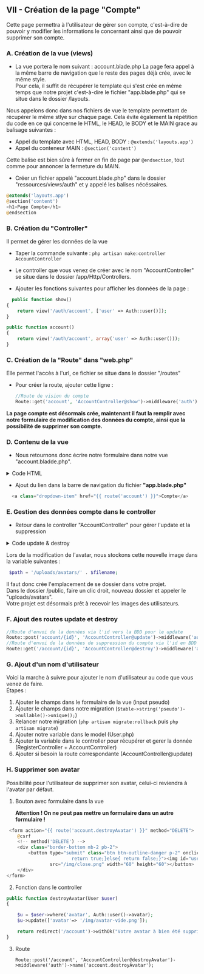## VII - Création de la page "Compte"

Cette page permettra à l'utilisateur de gérer son compte, c'est-à-dire de pouvoir y modifier les informations le concernant ainsi que de pouvoir supprimer son compte.

### A. Création de la vue (views)

-   La vue portera le nom suivant : account.blade.php
    La page fera appel à la même barre de navigation que le reste des pages déjà crée, avec le même style.<br>
    Pour cela, il suffit de récupérer le template qui s'est crée en même temps que notre projet c'est-à-dire le fichier "app.blade.php" qui se situe dans le dossier /layouts.

Nous appelons donc dans nos fichiers de vue le template permettant de récupérer le même stlye sur chaque page. Cela évite également la répétition du code en ce qui concerne le HTML, le HEAD, le BODY et le MAIN grace au balisage suivantes :

-   Appel du template avec HTML, HEAD, BODY : `@extends('layouts.app')`
-   Appel du conteneur MAIN : `@section('content')`

Cette balise est bien sûre à fermer en fin de page par `@endsection`, tout comme pour annoncer la fermeture du MAIN.

-   Créer un fichier appelé "account.blade.php" dans le dossier "ressources/views/auth" et y appelé les balises nécéssaires.

```php
@extends('layouts.app')
@section('content')
<h1>Page Compte</h1>
@endsection
```

### B. Création du "Controller"

Il permet de gérer les données de la vue

-   Taper la commande suivante : `php artisan make:controller AccountController`

-   Le controller que vous venez de créer avec le nom "AccountController" se situe dans le dossier /app/Http/Controllers.

-   Ajouter les fonctions suivantes pour afficher les données de la page :

```php
  public function show()
{
    return view('/auth/account', ['user' => Auth::user()]);
}

public function account()
{
    return view('/auth/account', array('user' => Auth::user()));
}
```

### C. Création de la "Route" dans "web.php"

Elle permet l'accès à l'url, ce fichier se situe dans le dossier "/routes"

-   Pour créer la route, ajouter cette ligne :

    ```php
    //Route de vision du compte
    Route::get('account', 'AccountController@show')->middleware('auth')->name('account');
    ```

**La page compte est désormais crée, maintenant il faut la remplir avec notre formulaire de modification des données du compte, ainsi que la possibilité de supprimer son compte.**

### D. Contenu de la vue

-   Nous retournons donc écrire notre formulaire dans notre vue "account.bladde.php".

<details>
<summary>Code HTML</summary>

```php
@extends('layouts.app')
<title>Laravel Facebook - Compte</title>
@section('content')
<div class="container">
    <div class="row justify-content-center">
        <div class="col-md-10">
            @if(session()->has('ok'))
            <div class="alert alert-success alert-dismissible">{!! session('ok') !!}</div>
            @endif
            <div class="card mb-2">
                <div class="card-header">Gestion du compte</div>
                <div class="card-body">
                    <form method="POST" action="{{ route('account.update', $user->id) }}" enctype="multipart/form-data">
                        @csrf
                        <!-- Changement d'état de l'avatar de base à l'upload -->
                        <div class="mx-auto mb-2" style="width:80px; height:80px;"><img id="user-avatar"
                                class="m-auto rounded img-thumbnail" src="{{Auth::user()->getAvatar()}}" width="100%"
                                height="100%">
                        </div>

                        <!-- Ajout de l'avatar -->
                        <div class="form-group row">
                            <label for="avatar" class="col-md-4 col-form-label text-md-right">{{ __('Avatar') }}</label>

                            <div class="col-md-6">
                                <input type="file" id="avatar"
                                    class="form-control @error('avatar') is-invalid @enderror" name="avatar"
                                    accept="image/png, image/jpeg" value="{{ old('avatar') }}" autocomplete="avatar"
                                    autofocus onclick="changeImage();" value="">

                                @error('nom')
                                <span class="invalid-feedback" role="alert">
                                    <strong>{{ $message }}</strong>
                                </span>
                                @enderror
                            </div>
                        </div>
                        <!-- Fin ajout de l'avatar -->

                        <div class="form-group row">
                            <label for="name" class="col-md-4 col-form-label text-md-right">{{ __('Nom') }}</label>

                            <div class="col-md-6">
                                <input id="name" type="text" class="form-control @error('name') is-invalid @enderror"
                                    name="name" value="{{Auth::user()->name}}" required autocomplete="name" autofocus>

                                @error('nom')
                                <span class="invalid-feedback" role="alert">
                                    <strong>{{ $message }}</strong>
                                </span>
                                @enderror
                            </div>
                        </div>

                        <div class="form-group row">
                            <label for="firstname" class="col-md-4 col-form-label text-md-right">{{ __('Pseudo') }}</label>

                            <div class="col-md-6">
                                <input id="pseudo" type="text"
                                    class="form-control @error('pseudo') is-invalid @enderror" name="pseudo"
                                    value="{{Auth::user()->firstname}}" autocomplete="firstname" autofocus>

                                @error('firstname')
                                <span class="invalid-feedback" role="alert">
                                    <strong>{{ $message }}</strong>
                                </span>
                                @enderror
                            </div>
                        </div>

                        <div class="form-group row">
                            <label for="email"
                                class="col-md-4 col-form-label text-md-right">{{ __('Adresse e-mail') }}</label>

                            <div class="col-md-6">
                                <input id="email" type="email" class="form-control @error('email') is-invalid @enderror"
                                    name="email" value="{{Auth::user()->email}}" required autocomplete="email">

                                @error('email')
                                <span class="invalid-feedback" role="alert">
                                    <strong>{{ $message }}</strong>
                                </span>
                                @enderror
                            </div>
                        </div>

                        <div class="form-group row">
                            <label for="password"
                                class="col-md-4 col-form-label text-md-right">{{ __('Mot de passe') }}</label>

                            <div class="col-md-6">
                                <input id="password" type="password"
                                    class="form-control @error('password') is-invalid @enderror" name="password"
                                    autocomplete="new-password">
                                @error('password')
                                <span class="invalid-feedback" role="alert">
                                    <strong>{{ $message }}</strong>
                                </span>
                                @enderror
                            </div>
                        </div>

                        <div class="form-group row mb-0">
                            <div class="col-md-6 offset-md-4">
                                <button type="submit" class="btn btn-primary">
                                    {{ __("Enregister les modifications") }}
                                </button>
                            </div>
                        </div>
                    </form>
                </div>
            </div>

            <div class="card">
                <div class="card-header">Suppression définitive de votre compte</div>
                <div class="card-body">
                    <form action="{{ route('account.destroy', $user->id) }}" method="DELETE">
                        @csrf
                        <!-- method('DELETE') -->
                        <div class="border-bottom mb-2 pb-2">

                            <p>Après avoir validé la suppression de votre compte, vous n'aurez plus accès à celui-ci,
                                ainsi qu'à vos tweets, followers, etc... <span>Vous serez alors rediriger sur notre page
                                    d'accueil !</span></p>
                            <button type="submit" class="btn btn-outline-danger p-2 btn-lg btn-block" onclick="if(confirm('Voulez-vous vraiment supprimer votre compte ?')){
                                            return true;}else{ return false;}">Supprimer mon
                                compte</button>

                        </div>

                </div>
                </form>
            </div>
        </div>
    </div>
</div>

@endsection
<style>
    #avatar {
        border: none;
    }

</style>
```

</details>

-   Ajout du lien dans la barre de navigation du fichier **"app.blade.php"**

```php
  <a class="dropdown-item" href="{{ route('account') }}">Compte</a>
```

### E. Gestion des données compte dans le controller

-   Retour dans le controller "AccountController" pour gérer l'update et la suppression

<details>
<summary>Code update & destroy</summary>

```php
public function update(User $user)
    {

    $request = app('request');
    $path = null;

        // Logic for user upload of avatar
        if ($request->hasFile('avatar')) {
            $avatar = $request->file('avatar');
            $filename = time() . '.' . $avatar->getClientOriginalExtension();
            $path = '/uploads/avatars/' . $filename;
            Image::make($avatar)->resize(100, 100)->save(public_path($path));
            //$user = $user->find($id);
            // $id = Auth::id();
            $user = Auth::user();
            $user->avatar = $path;
            $user->save();
        } else if ($request->hasFile('avatar')) {
            $avatar = $request->file('avatar');
            $filename = time() . '.' . $avatar->getClientOriginalExtension();
            $path = '/uploads/avatars/' . $filename;
            Image::make($avatar)->resize(100, 100)->save(public_path($path));
            //$user = $user->find($id);
            // $id = Auth::id();
            $user = Auth::user();
            $user->avatar = $path;
            $user->name = $request->name;
            $user->firstname = $request->firstname;
            $user->email = $request->email;
            $user->password = Hash::make($request->password);
            $user->save();
        } else {
            $user = Auth::user();
            $user->name = $request->name;
            $user->firstname = $request->firstname;
            $user->email = $request->email;
            $user->password = Hash::make($request->password);
            $user->save();
        }

    return redirect('/account')->withOk("L'utilisateur " . $user->firstname ." ". $user->name . " a été modifié.");
    }

    public function destroy($id, User $user)
    {
    $u = $user->find($id);
    //$posts = $post->where('user_id', Auth::user()->id);
    $u->delete($id);
    //$posts->delete($id);
    return redirect('/')->withOk("L'utilisateur ". $user->firstname ." ". $user->name . " a été supprimé.");
    //->withOk("L'utilisation'" . $u->name . " a été supprimé.");
    }
```

</details>

Lors de la modification de l'avatar, nous stockons cette nouvelle image dans la variable suivantes :

```php
 $path = '/uploads/avatars/' . $filename;
```

Il faut donc crée l'emplacement de se dossier dans votre projet.<br>
Dans le dossier /public, faire un clic droit, nouveau dossier et appeler le "uploads/avatars".<br>
Votre projet est désormais prêt à recevoir les images des utilisateurs.

### F. Ajout des routes update et destroy

```php
//Route d'envoi de la données via l'id vers la BDD pour le update
Route::post('account/{id}', 'AccountController@update')->middleware('auth')->name('account.update');
//Route d'envoi de la données de suppression du compte via l'id en BDD
Route::get('/account/{id}', 'AccountController@destroy')->middleware('auth')->name('account.destroy');

```

### G. Ajout d'un nom d'utilisateur

Voici la marche à suivre pour ajouter le nom d'utilisateur au code que vous venez de faire. <br>
Étapes :

1. Ajouter le champs dans le formulaire de la vue (input pseudo)
2. Ajouter le champs dans notre migration (`$table->string('pseudo')->nullable()->unique();`)
3. Relancer notre migration (`php artisan migrate:rollback` puis `php artisan migrate`)
4. Ajouter notre variable dans le model (User.php)
5. Ajouter la variable dans le controller pour récupérer et gerer la donnée (RegisterController + AccountController)
6. Ajouter si besoin la route correspondante (AccountController@update)

### H. Supprimer son avatar

Possibilité pour l'utilisateur de supprimer son avatar, celui-ci reviendra à l'avatar par défaut.

1. Bouton avec formulaire dans la vue

    **Attention ! On ne peut pas mettre un formulaire dans un autre formulaire !**

```php
 <form action="{{ route('account.destroyAvatar') }}" method="DELETE">
    @csrf
    <!-- method('DELETE') -->
    <div class="border-bottom mb-2 pb-2">
        <button type="submit" class="btn btn-outline-danger p-2" onclick="if(confirm('Voulez-vous vraiment supprimer votre avatar ?')){
                        return true;}else{ return false;}"><img id="user-avatar" class="m-auto"
                src="/img/close.png" width="60" height="60"></button>
    </div>
</form>
```

2. Fonction dans le controller

```php
public function destroyAvatar(User $user)
{

    $u = $user->where('avatar', Auth::user()->avatar);
    $u->update(['avatar'=> '/img/avatar-vide.png']);

    return redirect('/account')->withOk("Votre avatar à bien été supprimé");
}
```

3. Route

    `Route::post('/account', 'AccountController@destroyAvatar')->middleware('auth')->name('account.destroyAvatar');`